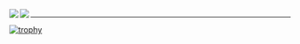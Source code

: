 <a href="https://github.com/anuraghazra/github-readme-stats">
  <img align="left" src="https://github-readme-stats.vercel.app/api?username=Mikaner&count_private=true&theme=dracula" />
</a>
<a href="https://github.com/anuraghazra/github-readme-stats">
  <img align="left" src="https://github-readme-stats.vercel.app/api/top-langs/?username=Mikaner&theme=dracula" />
</a>


---

[![trophy](https://github-profile-trophy.vercel.app/?username=Mikaner&theme=onedark&column=7)](https://github.com/ryo-ma/github-profile-trophy)
